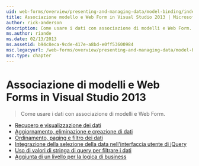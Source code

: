 ```yaml
---
uid: web-forms/overview/presenting-and-managing-data/model-binding/index
title: Associazione modello e Web Form in Visual Studio 2013 | Microsoft Docs
author: rick-anderson
description: Come usare i dati con associazione di modelli e Web Form.
ms.author: riande
ms.date: 02/13/2013
ms.assetid: b94c8eca-9cde-417e-a8bd-e0ff53600984
msc.legacyurl: /web-forms/overview/presenting-and-managing-data/model-binding
msc.type: chapter
---
```

<a name="model-binding-and-web-forms-in-visual-studio-2013"></a>Associazione di modelli e Web Forms in Visual Studio 2013
====================
> Come usare i dati con associazione di modelli e Web Form.


- [Recupero e visualizzazione dei dati](retrieving-data.md)
- [Aggiornamento, eliminazione e creazione di dati](updating-deleting-and-creating-data.md)
- [Ordinamento, paging e filtro dei dati](sorting-paging-and-filtering-data.md)
- [Integrazione della selezione della data nell'interfaccia utente di jQuery](integrating-jquery-ui.md)
- [Uso di valori di stringa di query per filtrare i dati](using-query-string-values-to-retrieve-data.md)
- [Aggiunta di un livello per la logica di business](adding-business-logic-layer.md)
